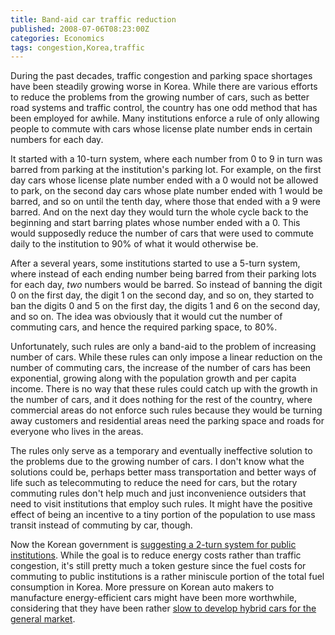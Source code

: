 ```yaml
---
title: Band-aid car traffic reduction
published: 2008-07-06T08:23:00Z
categories: Economics
tags: congestion,Korea,traffic
---
```


<p>
During the past decades, traffic congestion and parking space shortages have been steadily growing worse in Korea.  While there are various efforts to reduce the problems from the growing number of cars, such as better road systems and traffic control, the country has one odd method that has been employed for awhile.  Many institutions enforce a rule of only allowing people to commute with cars whose license plate number ends in certain numbers for each day.
</p>

<!--more-->

<p>
It started with a 10-turn system, where each number from 0 to 9 in turn was barred from parking at the institution's parking lot.  For example, on the first day cars whose license plate number ended with a 0 would not be allowed to park, on the second day cars whose plate number ended with 1 would be barred, and so on until the tenth day, where those that ended with a 9 were barred.  And on the next day they would turn the whole cycle back to the beginning and start barring plates whose number ended with a 0.  This would supposedly reduce the number of cars that were used to commute daily to the institution to 90% of what it would otherwise be.
</p>

<p>
After a several years, some institutions started to use a 5-turn system, where instead of each ending number being barred from their parking lots for each day, <em>two</em> numbers would be barred.  So instead of banning the digit 0 on the first day, the digit 1 on the second day, and so on, they started to ban the digits 0 and 5 on the first day, the digits 1 and 6 on the second day, and so on.  The idea was obviously that it would cut the number of commuting cars, and hence the required parking space, to 80%.
</p>

<p>
Unfortunately, such rules are only a band-aid to the problem of increasing number of cars.  While these rules can only impose a linear reduction on the number of commuting cars, the increase of the number of cars has been exponential, growing along with the population growth and per capita income.  There is no way that these rules could catch up with the growth in the number of cars, and it does nothing for the rest of the country, where commercial areas do not enforce such rules because they would be turning away customers and residential areas need the parking space and roads for everyone who lives in the areas.
</p>

<p>
The rules only serve as a temporary and eventually ineffective solution to the problems due to the growing number of cars.  I don't know what the solutions could be, perhaps better mass transportation and better ways of life such as telecommuting to reduce the need for cars, but the rotary commuting rules don't help much and just inconvenience outsiders that need to visit institutions that employ such rules.  It might have the positive effect of being an incentive to a tiny portion of the population to use mass transit instead of commuting by car, though.
</p>

<p>
Now the Korean government is <a href="http://www.iht.com/articles/ap/2008/07/06/asia/AS-SKorea-Energy-Saving-Campaign.php">suggesting a 2-turn system for public institutions</a>.  While the goal is to reduce energy costs rather than traffic congestion, it's still pretty much a token gesture since the fuel costs for commuting to public institutions is a rather miniscule portion of the total fuel consumption in Korea.  More pressure on Korean auto makers to manufacture energy-efficient cars might have been more worthwhile, considering that they have been rather <a href="http://www.koreatimes.co.kr/www/news/biz/2008/03/123_21222.html">slow to develop hybrid cars for the general market</a>.
</p>

